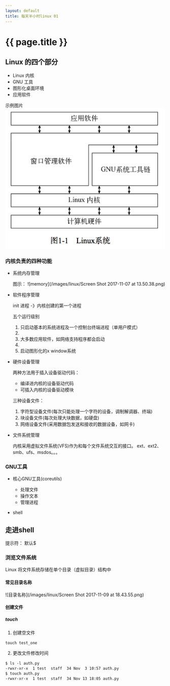 ```yaml
---
layout: default
title: 每天半小时linux 01
---
```


# {{ page.title }}

## Linux 的四个部分
* Linux 内核
* GNU 工具
* 图形化桌面环境
* 应用软件

示例图片
 ![linux](/images/linux/ScreenShot2017-11-07linux.png)
### 内核负责的四种功能
* 系统内存管理

  图示：
   ![memory](/images/linux/Screen Shot 2017-11-07 at 13.50.38.png)
* 软件程序管理

  init 进程 -》内核创建的第一个进程

  五个运行级别

    1. 只启动基本的系统进程及一个控制台终端进程（单用户模式）
    2.
    3. 大多数应用软件，如网络支持程序都会启动
    4.
    5. 启动图形化的x window系统
* 硬件设备管理

   两种方法用于插入设备驱动代码：
     * 编译进内核的设备驱动代码
     * 可插入内核的设备驱动模块

  三种设备文件：
     1. 字符型设备文件(每次只能处理一个字符的设备，调制解调器、终端)
     2. 块设备文件(每次处理大块数据，如硬盘)
     3. 网络设备文件(采用数据包发送和接收的数据设备，如网卡)
* 文件系统管理

  内核采用虚拟文件系统(VFS)作为和每个文件系统交互的接口。
  ext、ext2、smb、ufs、msdos。。。

### GNU工具
 * 核心GNU工具(coreutils)

   * 处理文件
   * 操作文本
   * 管理进程

 *  shell


## 走进shell
 提示符： 默认$

### 浏览文件系统
Linux 将文件系统存储在单个目录（虚拟目录）结构中

#### 常见目录名称
![目录名称](/images/linux/Screen Shot 2017-11-09 at 18.43.55.png)


#### 创建文件
##### touch
1. 创建空文件
```
touch test_one
```

2. 更改文件修改时间
```
$ ls -l auth.py
-rwxr-xr-x  1 test  staff  34 Nov  3 10:57 auth.py
$ touch auth.py
-rwxr-xr-x  1 test  staff  34 Nov 13 18:05 auth.py
```

